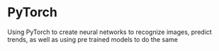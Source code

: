 # PyTorch
Using PyTorch to create neural networks to recognize images, predict trends, as well as using pre trained models to do the same
